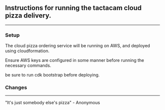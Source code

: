## Instructions for running the tactacam cloud pizza delivery.
---
### Setup
The cloud pizza ordering service will be running on AWS, and deployed using cloudformation. 

Ensure AWS keys are configured in some manner before running the necessary commands.

be sure to run cdk bootstrap before deploying.






### Changes

---

"It's just somebody else's pizza" - Anonymous